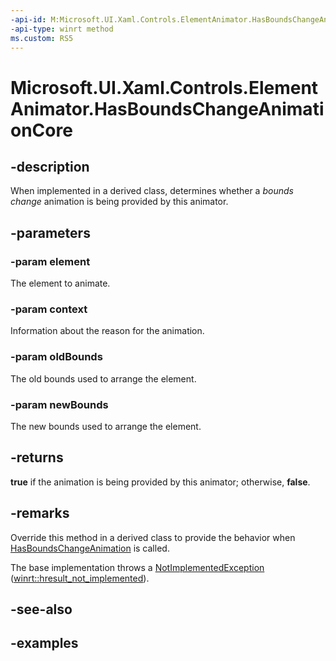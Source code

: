 ```yaml
---
-api-id: M:Microsoft.UI.Xaml.Controls.ElementAnimator.HasBoundsChangeAnimationCore(Windows.UI.Xaml.UIElement,Microsoft.UI.Xaml.Controls.AnimationContext,Windows.Foundation.Rect,Windows.Foundation.Rect)
-api-type: winrt method
ms.custom: RS5
---
```


<!-- Method syntax.
virtual protected bool ElementAnimator.HasBoundsChangeAnimationCore(UIElement element, AnimationContext context, Rect oldBounds, Rect newBounds)
-->

# Microsoft.UI.Xaml.Controls.ElementAnimator.HasBoundsChangeAnimationCore

## -description

When implemented in a derived class, determines whether a _bounds change_ animation is being provided by this animator.

## -parameters

### -param element

The element to animate.

### -param context

Information about the reason for the animation.

### -param oldBounds

The old bounds used to arrange the element.

### -param newBounds

The new bounds used to arrange the element.

## -returns

**true** if the animation is being provided by this animator; otherwise, **false**.

## -remarks

Override this method in a derived class to provide the behavior when [HasBoundsChangeAnimation](elementanimator_hasboundschangeanimation_12159397.md) is called.

The base implementation throws a [NotImplementedException](/dotnet/api/system.notimplementedexception) ([winrt::hresult_not_implemented](/uwp/cpp-ref-for-winrt/error-handling/hresult-not-implemented)).

## -see-also

## -examples

